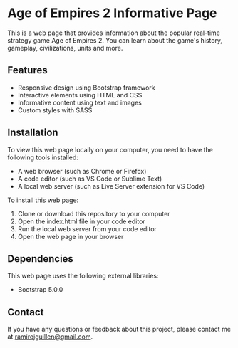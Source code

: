 # Age of Empires 2 Informative Page

This is a web page that provides information about the popular real-time strategy game Age of Empires 2. You can learn about the game's history, gameplay, civilizations, units and more.

## Features

- Responsive design using Bootstrap framework
- Interactive elements using HTML and CSS
- Informative content using text and images
- Custom styles with SASS

## Installation

To view this web page locally on your computer, you need to have the following tools installed:

- A web browser (such as Chrome or Firefox)
- A code editor (such as VS Code or Sublime Text)
- A local web server (such as Live Server extension for VS Code)

To install this web page:

1. Clone or download this repository to your computer
2. Open the index.html file in your code editor
3. Run the local web server from your code editor
4. Open the web page in your browser

## Dependencies

This web page uses the following external libraries:

- Bootstrap 5.0.0

## Contact

If you have any questions or feedback about this project, please contact me at ramirojguillen@gmail.com.
